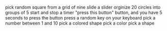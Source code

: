 pick random square from a grid of nine
slide a slider
orginize 20 circles into groups of 5
start and stop a timer
"press this button" button, and you have 5 seconds to press the button
press a random key on your keyboard
pick a number between 1 and 10
pick a colored shape
pick a color
pick a shape